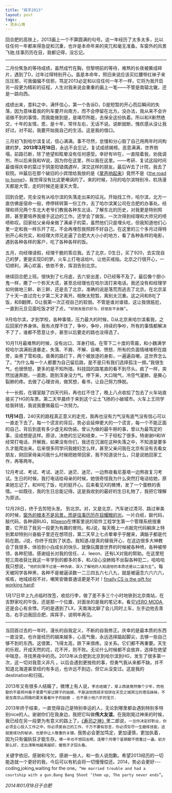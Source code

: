 ```yaml
---
title: "挥手2013"
layout: post
tags:
- 流水心情
---
```



回合肥的高铁上，2013画上一个不算圆满的句号。这一年经历了太多太多，比以往任何一年都来得急促和沉重，也许是本命年来的突兀和毫无准备。车窗外的风景飞驰,往事历历在目，我都记得，没忘记。

---
二月份焦急的等待成绩，虽然成竹在胸，但黎明前的等待，难熬的长夜被撕成碎片，遇到了D，过年过得特别开心。虽是本命年，照旧来说应该买红腰带红袜子来压压邪，可我偏偏不信邪，笃定2013必定和以往任何一年不一样，它将为我开启另一段更为精彩的征程，人生对我来说会重重的画上一笔——不管是南辕北辙，还是一路向西。

成绩出来，意料之中，满怀信心，第一个告诉D，D是短暂的开心而后瞬间的失落，因为意味着我的列车要开向南方，而不会停留在北方。没办法，我从来不会许诺做不到的事情，而我能做到是，是竭尽所能，去保全这份执着。所以和X断然绝交，十年的友情，恩，是十年，常伴左右，无话不说。说断就断，愧疚感从没让我好过。对不起，我要开始我自己的生活。这是我的借口。
         
三月初飞到哈尔滨复试，信心满满。事不尽然，怠慢和分心毁了自己用两年时间构建的梦。**2013年3月18日**，永远不会忘记，复试成绩揭榜。恶意满满，世界倒塌，前路已断，除了绝望和眩晕没有任何感受。幸好有W在，一直陪着我，劝我调剂，所以后来我和W说，因为你在这里，所以我在这里。——考研、复试这段时间最值得庆幸的莫过于阴差阳错偶遇W，深交这样的朋友。最后W去了计院，我去了软院。W最后在那个破旧的小宾馆给我放的是《[掌声响起来][song1]》竟然不是《[the  road to home][song2]》，我觉得没有比这更嘲讽的了。来的时候，3月的哈尔滨特别冷，机场漫天都是大雪，走的时候还是漫天大雪。
       
回到合肥，完全没有从哈尔滨的失落走出来的征兆。开始找工作，哈尔滨，北方一直仿佛是宿命一般，停停转转第一份工作，去了哈尔滨某公司在合肥的办事处。经理和师兄两个东北大老爷们教我各种东北话，了解东北的历史，对我更是特别照顾，甚至要培养我接手这边的工作。还学会了做饭，一次次得到经理和大师兄的啧啧称叹。回家给父亲母亲做了满桌子的菜，虽然他们只是埋头吃，但我知道他们心里一定和我一样乐开了花，不会再埋怨我照顾不好自己。在这里的三个多月过得特别开心和充实，和经理大师兄走遍了合肥大大小小的地方，看了各种各样的电影，遇到各种各样的客户，吃了各种各样的饭。

五月，向经理请假，经理干脆的答应我。去了北京，D生日，买了920，去实现自己的梦，更是实现D的梦。火车上打电话给H，让他买戒指。北京之行很开心，一切顺利，满心欢喜，依依不舍，挥泪告别北京。

继续回合肥上班。很快到了七月底，去六安出差，D已经等不及了。最后像个胆小鬼一样，撒了一个弥天大谎，甚至总经理也在哈尔滨打来电话。我还没有和经理学如何做地三鲜、新三鲜，还是去了北京，准确的说是落荒而逃去了北京。在北京呆了十天一直过完七夕第二天才离开。相聚太短暂。离别太沉重。这之间和B吃了饭，和B翻牌，D让我第一次正视自己的软弱。不管是谁对谁错，这让我很尴尬，一直到元旦见面吃饭才好了点，`“好朋友是匹好马，好朋友不会输”`。

9月哈尔滨，才到学校，各种事情，压力最大的时候，D从北京来哈尔滨看我，之后回家疗养身体。我有点撑不住了，争吵，争吵，持续的争吵，所有的事情都解决不了了，谁都不愿意让步，甚至以后要走的路也没得选了。

10月11月最难熬的时候，没有出口，浑身打结。在零下二十度的零晨，和小魏满学校哈尔滨满街道暴走，失落、不屑、不解、自嘲、愤怒、所有的负面情绪堆积在路旁，染黑了雪和夜。昏黄的路灯下，两个被放逐的身影，一遍遍自嘲，这世界怎么了。“为什么每一个人都要为自己留后路，是不是只有我们选择孤注一掷。”我很生气，也很愤怒，更多的是不知所措。科技园的路笔直的看不到尽头。疯了一样，突然加速奔跑，一直跑，跑到浑身没力气。停下来，大口喘气，冷空气灌肺，是撕心裂肺的疼。去做了心理咨询，做冥想，看书，让自己努力挣脱。

十一长假，在寝室敲了四天代码，再也扛不住了，晚上八点收拾了包去了火车站直接买了HG的车票。第二天早晨终于来到这个尘土飞扬的小破城市。火车上王同学给我转钱，我说我要做最后一次努力。

**11月14日**，240天的路程真正意义的走完，我再也没有力气没有底气没有信心可以一直走下去了。每一个谎言的背后，势必会延伸更大的一个谎言，每一个不能正面的自己，背后到底有多少虚无和伪装。曾认为做的最牛掰的事，曾以为最笃定的事，没成想是这样。原谅，决绝的忘记和结束，一下子轻松了很多。特谢谢H和W经常打电话，开解我，如果没有你们，我还在沉溺在这种失落之中，不知道是要多久才能爬出来。后来很多同学问我媳妇怎么样，甚至父亲问我在北京有没有去看女朋友，刚回家母亲问我什么时候把她带回家，我不知道说什么，只是说她回家工作，再等两年。

12月考试、考试、考试、迷茫、迷茫、迷茫，一边熬夜看尼基塔一边熬夜复习考试。生日的时候，我打电话给母亲的时候，她很奇怪我为什么突然打电话给她，原来她忘记了。和W吃了饭，吃的挺开心。后来看见X的微博，发了一个蛋糕的表情。一如既往，我的生日总能记得。这是我收到的最好的生日礼物了，我把它理解为原谅。

12月28日，终于去剪短头发。 到北京。对，又是北京，汽车驶过清河、路过审美的时候，[窗外的根本不是风景，而是往事历历在目耀眼的光][weibo]。一片白纸，敲代码，敲代码，各种调BUG，如[leeon][leeon]在博客里说的软件工程学生第一个管理系统很重要，它开启了我另一段更为有趣的冒险。和J说，每天晚上一点敲完代码躺床上特别累却特别兴奋脑子里还在想项目，第二天早上七点晕晕乎乎醒来，满脑子都是代码在跑。J说，你终于找到了状态。我知道J是真的替我开心，在这边很多大神教会了我很多，体验到小白成长的快乐，就像玩魔兽世界的时候被各种喷，各种被带领，各种犯错。感谢组长对我的信任、J、leeon、还有LX对我的帮助。在这里短短三周收获比我这一年学到的都多的多，和J没心没肺贱不丝裂各种犯二，哈哈哈我只想说，`“他的刻薄不过是一种伪装，深入了解他的人知道他的本质还是以二逼为主”`。每天被同学各种黑，各种不是被逼读数一二三四五六七八九，就是被逼念六六六六，咳咳，地域歧视不对，嘲笑安徽普通话更是不对！[finally,CS is the gift for working hard!][cs]    

1月17日早上九点临时改签，收拾行李，做了差不多三个小时地铁到北京南站，在吉野家吃的午饭，还是那一个位置，对面坐的是我的笔记本。看见[VERO MODA][veromoda],还是会心有余悸。巧的是遇到了LX，天南海北聊了会儿同时上车，左手边他去青岛，右手边我回合肥，挥挥手，说明年再见。

---

当回首过去的一年时，漫长的自我定义，不断的自我修正。庆幸的是最本质的东西一直没变。也许是经历的越来越多，心高气傲，永远选择踮起脚尖，去够一些自己够不到的东西。这很累，飞得太高，跌下来很疼。没关系。它们都不再重要。天生的乐观，开成天然的花，花不开，则不败。无论什么时候都不会放弃，选择在绝望中喘息，寻找黑夜中的亮。2013年从合肥到北京到哈尔滨到HG，发生了很多第一次，这一切对我意义非凡 。以后会遇到更挫败的事，但勇气我从来都不缺。并不知道北海道甚至纽约有多远，也许远不到边，但它从没变过。这是我的destination和归宿。

2013年又有很多人结婚了，微博上有人说，`李志结婚了，穿上西装竟然像个少年，而他娶的不是郑州巷子里雾气穿过脖子的姑娘，不是送他西班牙馅饼在天空之城哭泣的港岛妹妹，不是在南京山阴路的夏天看着叶子的姑娘 ，也不是小他六岁的宝贝.`

2013年终于结束，一直觉得自己是特别幸运的人，无论到哪里都会遇到特别多特别nice的人。谢谢你们在我身边，我把它叫做**伟大友谊**。在我刚晃过神来的时候，我已经在另一段更为有意义的路上了。[《寿司之神》][shousi]里二郎说，`一旦你决定好职业，你必须全心投入工作之中，你必须爱自己的工作，千万不要有怨言，你必须穷尽一生磨练技能，这就是成功的秘诀，也是你让人敬重的关键。`我势必会更加笃定，更加谨慎，更加执着，因为只有偏执狂才能生存。`哪一年也不想回去啊，连哪个月哪个星期都不想重过一遍。前方那么好，无比清晰地越来越好，傻狍子才回头看。`

关键字依旧，感谢和亏欠。感谢一些人，和一些人说抱歉。希望2013经历的一切能造就一个更好的我，今后可以有机会将一切慢慢偿还。2014，势必会更好---coding,joking,waiting for the one。`“He married trouble and had a courtship with a gun.Bang Bang Shoot ’them up, The party never ends”`。


*2014年01月18日于合肥*

[cs]:http://weibo.com/1794125864/AsgQZ3XgL
[weibo]:http://weibo.com/1794125864/Aprv9mOTR
[leeon]:http://atleeon.com/
[shousi]:http://movie.douban.com/subject/6146955/
[song1]:http://music.163.com/#/song?id=107348
[song2]:http://music.163.com/#/song?id=16442915
[veromoda]:http://www.baike.com/wiki/VERO+MODA